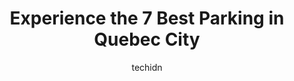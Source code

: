 ---
layout: ampstory
image: https://i0.wp.com/www.auto.or.id/wp-content/uploads/2023/06/7-rue-pierre-olivier-chauveau-garage-0-quebec-city-1686323283.jpeg?resize=640,853
author: techidn
featured: false
description: Quebec City, Quebec, Canada is a haven for Parking enthusiasts, boasting an impressive array of 7 top-notch establishments. Whether youre a seasoned connoisseur or simply curious to explore
title: Experience the 7 Best Parking in Quebec City
cover:
   title: Experience the 7 Best Parking in Quebec City
   subtitle: AUTO.OR.ID
   background: https://www.auto.or.id/wp-content/uploads/2023/06/7-rue-pierre-olivier-chauveau-garage-0-quebec-city-1686323283.jpeg

pages: 
 - layout: thirds
   top: <h1>#1 Stationnement Indigo Québec QU031 - Place Champlain</h1>
   bottom: "<p>The attendant was so friendly and helpful despite my mediocre French skills. Without a doubt the nicest and most helpful parking attendant Ive ever met! Parking lot was </p>"
   background: https://www.auto.or.id/wp-content/uploads/2023/06/7-rue-pierre-olivier-chauveau-garage-1-quebec-city-1686323285.jpeg
   backgroundblur: true
 - layout: thirds
   top: <h1>#2 130 Rue des Sapeurs Parking</h1>
   bottom: "<p>130 Rue des Sapeurs, Québec, QC G1K 4H8, Canada</p>"
   background: https://www.auto.or.id/wp-content/uploads/2023/06/7-rue-pierre-olivier-chauveau-garage-2-quebec-city-1686323285.jpeg
   cta:
      link: https://www.auto.or.id/experience-the-7-best-parking-in-quebec-city/
      text: Experience the 7 Best Parking in Quebec City
 - layout: thirds
   top: <h1>#3 Public parking Saint-Vallier West</h1>
   bottom: "<p>Rue Saint-Vallier O, Québec, QC G1K 1L4, Canada</p>"
   background: https://images.unsplash.com/photo-1542362567-b07e54358753?ixlib=rb-4.0.3&ixid=MnwxMjA3fDB8MHxwaG90by1wYWdlfHx8fGVufDB8fHx8&auto=format&fit=crop&w=640&h=853&q=80
   cta:
      link: https://www.auto.or.id/experience-the-7-best-parking-in-quebec-city/
      text: Experience the 7 Best Parking in Quebec City
 - layout: thirds
   top: <h1>#4 2 Rue Dalhousie Parking</h1>
   bottom: "<p>2 Rue Dalhousie, Québec, QC G1K 8L8, Canada</p>"
   background: https://images.unsplash.com/photo-1639928849293-7f9ff81e41d3?ixlib=rb-4.0.3&ixid=MnwxMjA3fDB8MHxwaG90by1wYWdlfHx8fGVufDB8fHx8&auto=format&fit=crop&w=640&h=853&q=80
   cta:
      link: https://www.auto.or.id/experience-the-7-best-parking-in-quebec-city/
      text: Experience the 7 Best Parking in Quebec City
 - layout: thirds
   top: <h1>#5 7 Rue Pierre Olivier Chauveau Garage</h1>
   bottom: "<p>7 Rue Pierre-Olivier-Chauveau, Québec, QC G1R 5M1, Canada</p>"
   background: https://images.unsplash.com/photo-1501432062811-61cbb25811dc?ixlib=rb-4.0.3&ixid=MnwxMjA3fDB8MHxwaG90by1wYWdlfHx8fGVufDB8fHx8&auto=format&fit=crop&w=640&h=853&q=80
   cta:
      link: https://www.auto.or.id/experience-the-7-best-parking-in-quebec-city/
      text: Experience the 7 Best Parking in Quebec City
 - layout: thirds
   top: <h1>#6 Stationnement St André Lot</h1>
   bottom: "<p>Quai Saint-André, Québec, QC G1K 9B7, Canada</p>"
   background: https://images.unsplash.com/photo-1639928846412-63b3f15c6f21?ixlib=rb-4.0.3&ixid=MnwxMjA3fDB8MHxwaG90by1wYWdlfHx8fGVufDB8fHx8&auto=format&fit=crop&w=640&h=853&q=80
   cta:
      link: https://www.auto.or.id/experience-the-7-best-parking-in-quebec-city/
      text: Experience the 7 Best Parking in Quebec City
 - layout: thirds
   top: <h1>#7 George VI Ave Parking</h1>
   bottom: "<p>Ave George-VI, Québec City, Quebec G1R 3R2, Canada</p>"
   background: https://images.unsplash.com/photo-1627667928346-5fc86d099a5c?ixlib=rb-4.0.3&ixid=MnwxMjA3fDB8MHxwaG90by1wYWdlfHx8fGVufDB8fHx8&auto=format&fit=crop&w=640&h=853&q=80
   cta:
      link: https://www.auto.or.id/experience-the-7-best-parking-in-quebec-city/
      text: Experience the 7 Best Parking in Quebec City
 - layout: thirds
   middle: Continue reading...
   background: https://images.unsplash.com/photo-1622407760454-0a091d4c6cdf?ixlib=rb-4.0.3&ixid=MnwxMjA3fDB8MHxwaG90by1wYWdlfHx8fGVufDB8fHx8&auto=format&fit=crop&w=640&h=853&q=80
   cta:
      link: https://www.auto.or.id/experience-the-7-best-parking-in-quebec-city/
      text: Experience the 7 Best Parking in Quebec City

---